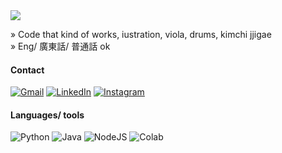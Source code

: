 <img align="center" src="https://i.giphy.com/media/uRPaR4nAKn2HC/giphy.webp">
<!-- <img align="right" src='https://i.giphy.com/media/y93slPbDMdeXJQONHa/giphy.webp' width='200"'> -->

»  Code that kind of works, iustration, viola, drums, kimchi jjigae\
»  Eng/ 廣東話/ 普通話 ok

#### Contact
<a href="mailto:txxshalott@gmail.com">![Gmail](https://img.shields.io/badge/Email-D14836?style=for-the-badge&logo=Gmail&logoColor=white)</a>
<a href="https://www.linkedin.com/in/shalott-t/">![LinkedIn](https://img.shields.io/badge/LinkedIn-0077B5?style=for-the-badge&logo=linkedin&logoColor=white)</a>
<a href="https://www.instagram.com/txxshalott">![Instagram](https://img.shields.io/badge/Instagram-bc2a8d?style=for-the-badge&logo=instagram&logoColor=white)</a> 

#### Languages/ tools
![Python](https://img.shields.io/badge/python-3670A0?style=for-the-badge&logo=python&logoColor=ffdd54)
![Java](https://img.shields.io/badge/Java-ED8B00?style=for-the-badge&logo=java&logoColor=white)
![NodeJS](https://img.shields.io/badge/node.js-6DA55F?style=for-the-badge&logo=node.js&logoColor=white)
![Colab](https://img.shields.io/badge/Colab-F9AB00?style=for-the-badge&logo=googlecolab&logoColor=white)
